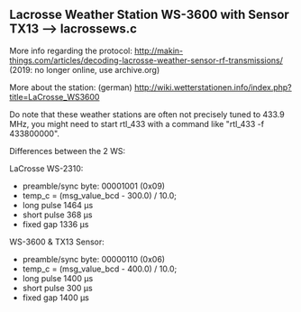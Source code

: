 Lacrosse Weather Station WS-3600 with Sensor TX13 --> lacrossews.c
------------------

More info regarding the protocol:
http://makin-things.com/articles/decoding-lacrosse-weather-sensor-rf-transmissions/ (2019: no longer online, use archive.org)

More about the station: (german)
http://wiki.wetterstationen.info/index.php?title=LaCrosse_WS3600
	
Do note that these weather stations are often not precisely tuned to 433.9 MHz, 
you might need to start rtl_433 with a command like "rtl_433 -f 433800000".
	
Differences between the 2 WS:
	
LaCrosse WS-2310:

* preamble/sync byte: 00001001 (0x09)
* temp_c = (msg_value_bcd - 300.0) / 10.0;
* long pulse 1464 µs
* short pulse 368 µs
* fixed gap 1336 µs
 	
WS-3600 & TX13 Sensor:

* preamble/sync byte: 00000110 (0x06)
* temp_c = (msg_value_bcd - 400.0) / 10.0;
* long pulse 1400 µs
* short pulse 300 µs
* fixed gap 1400 µs 
